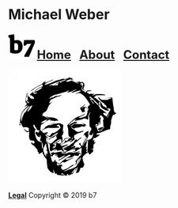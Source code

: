 # Michael Weber
<img alt="b7" width="54" height="54" src="b7.svg"> <strong><font size="5"><a href="https://b7.github.io">Home</a> &nbsp; <a href="https://b7.github.io/about">About</a> &nbsp; <a href="https://b7.github.io/contact">Contact</a></font></strong>

<img alt="b7" width="230" height="230" src="Michael-Weber.jpg">

<strong><a href="https://b7.github.io/legal">Legal</a></strong> Copyright © 2019 b7
